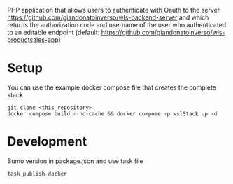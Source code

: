 PHP application that allows users to authenticate with Oauth to the server https://github.com/giandonatoinverso/wls-backend-server and which returns the authorization code and username of the user who authenticated to an editable endpoint (default: https://github.com/giandonatoinverso/wls-productsales-app)

# Setup
You can use the example docker compose file that creates the complete stack

```
git clone <this_repository>
docker compose build --no-cache && docker compose -p wslStack up -d
```

# Development
Bumo version in package.json and use task file

```
task publish-docker
```